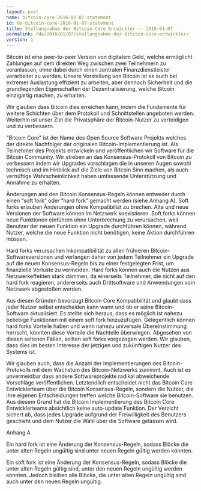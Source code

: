```yaml
---
layout: post
name: bitcoin-core-2016-01-07-statement
id: de-bitcoin-core-2016-01-07-statement
title: Stellungnahme der Bitcoin Core Entwickler -- 2016-01-07
permalink: /de/2016/01/07/stellungnahme-der-bitcoin-core-entwickler/
version: 1
---
```

Bitcoin ist eine peer-to-peer Version von digitalem Geld, welche ermöglicht Zahlungen auf dem direkten Weg zwischen zwei Teilnehmern zu veranlassen, ohne dabei durch einen zentralen Finanzdienstleister verarbeitet zu werden. Unsere Vorstellung von Bitcoin ist es auch bei extremer Auslastung effizient zu arbeiten, aber dennoch Sicherheit und die grundlegenden  Eigenschaften der Dezentralisierung, welche Bitcoin einzigartig machen, zu erhalten.

Wir glauben dass Bitcoin dies erreichen kann, indem die Fundamente für weitere Schichten über dem Protokoll und Schnittstellen angeboten werden. Weiterhin ist unser Ziel die Privatsphäre der Bitcoin-Nutzer zu verteidigen und zu verbessern.

"Bitcoin Core" ist der Name des Open Source Software Projekts welches der direkte Nachfolger der originalen Bitcoin-Implementierung ist. Als Teilnehmer des Projekts entwickeln und veröffentlichen wir Software für die Bitcoin Community. Wir streben an das Konsensus-Protokoll von Bitcoin zu verbessern indem wir Upgrades vorschlagen die in unseren Augen sowohl technisch und im Hinblick auf die Ziele von Bitcoin Sinn machen, als auch vernüftige Wahrscheinlichkeit haben umfassende Unterstützung und Annahme zu erhalten.

Änderungen and den Bitcoin Konsensus-Regeln können entweder durch einen “soft fork” oder “hard fork” gemacht werden (siehe Anhang A). Soft forks erlauben Änderungen ohne Kompatibiliät zu brechen. Alte und neue Versionen der Software können im Netzwerk koexistieren. Soft forks können neue Funktionen einführen ohne Unterbrechung zu verursachen, weil Benutzer der neuen Funktion ein Upgrade durchführen können, während Nutzer, welche die neue Funktion nicht benötigen, keine Aktion durchführen müssen.

Hard forks verursachen Inkompatibilität zu allen frühreren Bitcoin-Softwareversionen und verlangen daher von jedem Teilnehmer ein Upgrade auf die neuen Konsensus-Regeln bis zu einer festgelegten Frist, um finanzielle Verluste zu vermeiden. Hard forks können auch die Nutzen aus Netzwerkeffekten stark dämmen, da einerseits Teilnehmer, die nicht auf den hard fork reagieren, andererseits auch Drittsoftware und Anwendungen vom Netzwerk abgestoßen werden.

Aus diesen Gründen bevorzugt Bitcoin Core Kompatibilität und glaubt dass jeder Nutzer selbst entscheiden kann wann und ob er seine Bitcoin-Software aktualisiert. Es stellte sich heraus, dass es möglich ist nahezu beliebige Funktionen mit einem soft fork hinzuzufügen. Gelegentlich können hard forks Vorteile haben und wenn nahezu universale Übereinstimmung herrscht, könnten diese Vorteile die Nachteile überwiegen. Abgesehen von diesen seltenen Fällen, sollten soft forks vorgezogen werden. Wir glauben, dass dies im besten Interesse der jetzigen und zukünftigen Nutzer des Systems ist.

Wir glauben auch, dass die Anzahl der Implementierungen des Bitcoin-Protokolls mit dem Wachstum des Bitcoin-Netzwerks zunimmt. Auch ist es unvermeidbar dass andere Softwareprojekte radikal abweichende Vorschläge veröffentlichen. Letztendlich entscheidet nicht das Bitcoin Core Entwicklerteam über die Bitcoin Konsensus-Regeln, sondern die Nutzer, die ihre eigenen Entscheidungen treffen welche Bitcoin-Software sie benutzen. Aus diesem Grund hat die Bitcoin Implementierung des Bitcoin Core Entwicklerteams absichtlich keine auto-update Funktion. Der Verzicht sichert ab, dass jedes Upgrade aufgrund der Freiwilligkeit des Benutzers geschieht und dem Nutzer die Wahl über die Software gelassen wird.

Anhang A

Ein hard fork ist eine Änderung der Konsensus-Regeln, sodass Blöcke die unter alten Regeln ungültig sind unter neuen Regeln gültig werden könnten.

Ein soft fork ist eine Änderung der Konsensus-Regeln, sodass Blöcke die unter alten Regeln gültig sind, unter den neuen Regeln ungültig werden könnten. Jedoch bleiben alle Blöcke, die unter alten Regeln ungültig sind auch unter den neuen Regeln ungültig.
